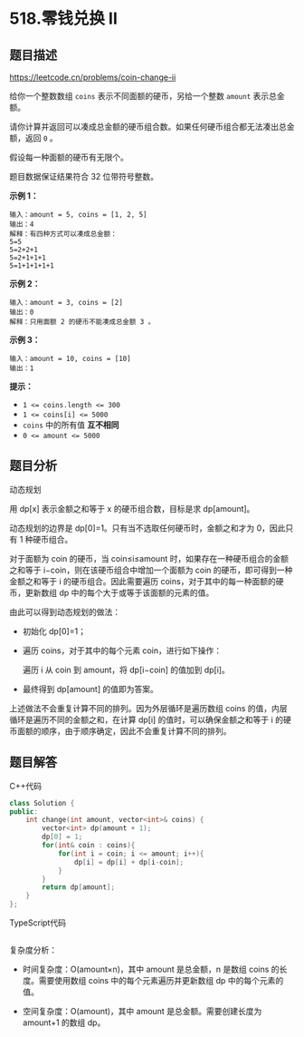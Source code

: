 # 518.零钱兑换 II

## 题目描述 

https://leetcode.cn/problems/coin-change-ii

给你一个整数数组 `coins` 表示不同面额的硬币，另给一个整数 `amount` 表示总金额。

请你计算并返回可以凑成总金额的硬币组合数。如果任何硬币组合都无法凑出总金额，返回 `0` 。

假设每一种面额的硬币有无限个。 

题目数据保证结果符合 32 位带符号整数。

 

**示例 1：**

```
输入：amount = 5, coins = [1, 2, 5]
输出：4
解释：有四种方式可以凑成总金额：
5=5
5=2+2+1
5=2+1+1+1
5=1+1+1+1+1
```

**示例 2：**

```
输入：amount = 3, coins = [2]
输出：0
解释：只用面额 2 的硬币不能凑成总金额 3 。
```

**示例 3：**

```
输入：amount = 10, coins = [10] 
输出：1
```

 

**提示：**

- `1 <= coins.length <= 300`
- `1 <= coins[i] <= 5000`
- `coins` 中的所有值 **互不相同**
- `0 <= amount <= 5000`



## 题目分析

动态规划

用 dp[x] 表示金额之和等于 x 的硬币组合数，目标是求 dp[amount]。

动态规划的边界是 dp[0]=1。只有当不选取任何硬币时，金额之和才为 0，因此只有 1 种硬币组合。

对于面额为 coin 的硬币，当 coin≤i≤amount 时，如果存在一种硬币组合的金额之和等于 i−coin，则在该硬币组合中增加一个面额为 coin 的硬币，即可得到一种金额之和等于 i 的硬币组合。因此需要遍历 coins，对于其中的每一种面额的硬币，更新数组 dp 中的每个大于或等于该面额的元素的值。

由此可以得到动态规划的做法：

* 初始化 dp[0]=1；

* 遍历 coins，对于其中的每个元素 coin，进行如下操作：

  遍历 i 从 coin 到 amount，将 dp[i−coin] 的值加到 dp[i]。

* 最终得到 dp[amount] 的值即为答案。

上述做法不会重复计算不同的排列。因为外层循环是遍历数组 coins 的值，内层循环是遍历不同的金额之和，在计算 dp[i] 的值时，可以确保金额之和等于 i 的硬币面额的顺序，由于顺序确定，因此不会重复计算不同的排列。



## 题目解答

C++代码

```c++
class Solution {
public:
    int change(int amount, vector<int>& coins) {
        vector<int> dp(amount + 1);
        dp[0] = 1;
        for(int& coin : coins){
            for(int i = coin; i <= amount; i++){
                dp[i] = dp[i] + dp[i-coin];
            }
        }
        return dp[amount];
    }
};
```

TypeScript代码

```typescript

```

复杂度分析：

* 时间复杂度：O(amount×n)，其中 amount 是总金额，n 是数组 coins 的长度。需要使用数组 coins 中的每个元素遍历并更新数组 dp 中的每个元素的值。

* 空间复杂度：O(amount)，其中 amount 是总金额。需要创建长度为 amount+1 的数组 dp。

  

